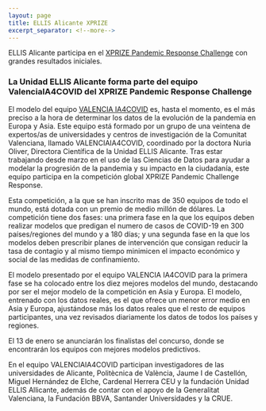 ```yaml
---
layout: page
title: ELLIS Alicante XPRIZE
excerpt_separator: <!--more-->
---
```


ELLIS Alicante participa en el [XPRIZE Pandemic Response Challenge](https://www.xprize.org/challenge/pandemicresponse) con grandes resultados iniciales.  

<!--more-->

### La Unidad ELLIS Alicante forma parte del equipo ValenciaIA4COVID del XPRIZE Pandemic Response Challenge

El modelo del equipo [VALENCIA IA4COVID](https://ellisalicante.org/xprize) es, hasta el momento, es el más preciso a la hora de determinar los datos de la evolución de la pandemia en Europa y Asia. Este equipo está formado por un grupo de una veintena de expertos/as de universidades y centros de investigación de la Comunitat  Valenciana,  llamado VALENCIAIA4COVID, coordinado por la doctora Nuria Oliver, Directora Científica de la Unidad ELLIS Alicante. Tras estar trabajando desde marzo en el uso de las Ciencias de Datos para ayudar a modelar la progresión de la pandemia y su impacto en la ciudadanía, este equipo participa en la competición global XPRIZE Pandemic Challenge Response. 

Esta competición, a la que se han inscrito mas de 350 equipos de todo el mundo, está dotada con un premio de medio millón de dólares. La competición tiene dos fases: una primera fase en la que los equipos deben realizar modelos que predigan el numero de casos de COVID-19 en 300 países/regiones del mundo y a 180 días; y una segunda fase en la que los modelos deben prescribir planes de intervención que consigan reducir la tasa de contagio y al mismo tiempo minimicen el impacto económico y social de las medidas de confinamiento. 

El modelo presentado por el equipo VALENCIA IA4COVID para la primera fase se ha colocado entre los diez mejores modelos del mundo, destacando por ser el mejor modelo de la competición en Asia y Europa. El modelo, entrenado con los datos reales, es el que ofrece un menor error medio en Asia y Europa, ajustándose más los datos reales que el resto de equipos participantes, una vez revisados diariamente los datos de todos los países y regiones. 

El 13 de enero se anunciarán los finalistas del concurso, donde se encontrarán los equipos con mejores modelos predictivos. 

En  el  equipo VALENCIAIA4COVID  participan  investigadores  de  las universidades de Alicante, Politècnica de València, Jaume I de Castellón, Miguel Hernández de Elche, Cardenal Herrera CEU y la fundación Unidad ELLIS Allicante, además de contar con el apoyo de la Generalitat Valenciana, la Fundación  BBVA, Santander  Universidades  y  la  CRUE.